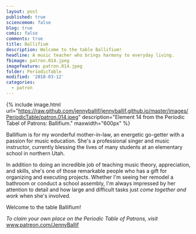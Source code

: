 ```yaml
---
layout: post
published: true
sciencemom: false
blog: true
comic: false
comments: true
title: Ballifium
description: Welcome to the table Ballifium!
headline: A music teacher who brings harmony to everyday living.
fbimage: patron.014.jpeg
imagefeature: patron.014.jpeg
folder: PeriodicTable
modified: '2018-03-12'
categories:
  - patron
---
```


{% include image.html url="https://raw.github.com/jennyballif/jennyballif.github.io/master/images/PeriodicTable/patron.014.jpeg" description="Element 14 from the Periodic Tabel of Patrons: Ballifium." maxwidth="600px" %}

Ballifium is for my wonderful mother-in-law, an energetic go-getter with a passion for music education. She's a professional singer and music instructor, currently blessing the lives of many students at an elementary school in northern Utah.

In addition to doing an incredible job of teaching music theory, appreciation, and skills, she's one of those remarkable people who has a gift for organizing and executing projects. Whether I'm seeing her remodel a bathroom or conduct a school assembly, I'm always impressed by her attention to detail and how large and difficult tasks just _come together and work_ when she's involved.

Welcome to the table Ballifium!

_To claim your own place on the Periodic Table of Patrons, visit_ www.patreon.com/JennyBallif
